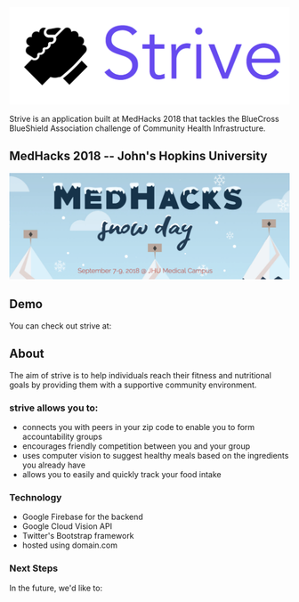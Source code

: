 ![Image Not Found](striveLogo.png)

Strive is an application built at MedHacks 2018 that tackles the BlueCross BlueShield Association challenge of Community Health Infrastructure.

## MedHacks 2018 -- John's Hopkins University

![Image Not Found](medhacksbanner.png)

## Demo
You can check out strive at: 

## About
The aim of strive is to help individuals reach their fitness and nutritional goals by providing them with a supportive community environment.

### strive allows you to:
* connects you with peers in your zip code to enable you to form accountability groups
* encourages friendly competition between you and your group
* uses computer vision to suggest healthy meals based on the ingredients you already have
* allows you to easily and quickly track your food intake

### Technology
* Google Firebase for the backend
* Google Cloud Vision API
* Twitter's Bootstrap framework
* hosted using domain.com

### Next Steps
In the future, we'd like to:
